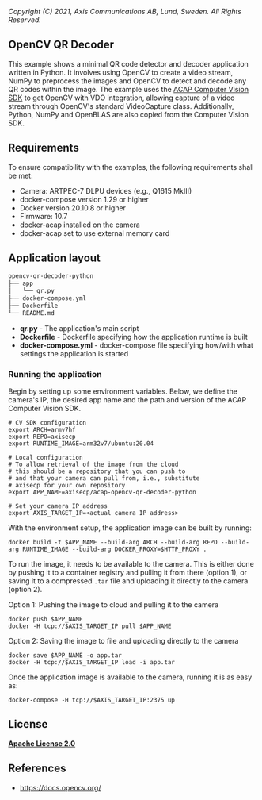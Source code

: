 *Copyright (C) 2021, Axis Communications AB, Lund, Sweden. All Rights Reserved.*

## OpenCV QR Decoder
This example shows a minimal QR code detector and decoder application written in Python.
It involves using OpenCV to create a video stream, NumPy to preprocess
the images and OpenCV to detect and decode any QR codes within the image. The example uses the
[ACAP Computer Vision SDK](https://github.com/AxisCommunications/acap-computer-vision-sdk) to get
OpenCV with VDO integration, allowing capture of a video stream through OpenCV's standard
VideoCapture class. Additionally, Python, NumPy and OpenBLAS are also copied
from the Computer Vision SDK.

## Requirements
To ensure compatibility with the examples, the following requirements shall be met:
* Camera: ARTPEC-7 DLPU devices (e.g., Q1615 MkIII)
* docker-compose version 1.29 or higher
* Docker version 20.10.8 or higher
* Firmware: 10.7
* docker-acap installed on the camera
* docker-acap set to use external memory card

## Application layout
```bash
opencv-qr-decoder-python
├── app
│   └── qr.py
├── docker-compose.yml
├── Dockerfile
└── README.md
```
* **qr.py**              - The application's main script
* **Dockerfile**         - Dockerfile specifying how the application runtime is built
* **docker-compose.yml** - docker-compose file specifying how/with what settings the application is started

### Running the application
Begin by setting up some environment variables.
Below, we define the camera's IP, the desired app name and the path and version of the ACAP Computer Vision SDK.
```
# CV SDK configuration
export ARCH=armv7hf
export REPO=axisecp
export RUNTIME_IMAGE=arm32v7/ubuntu:20.04

# Local configuration
# To allow retrieval of the image from the cloud
# this should be a repository that you can push to
# and that your camera can pull from, i.e., substitute
# axisecp for your own repository
export APP_NAME=axisecp/acap-opencv-qr-decoder-python

# Set your camera IP address
export AXIS_TARGET_IP=<actual camera IP address>
```

With the environment setup, the application image can be built by running:
 ```
docker build -t $APP_NAME --build-arg ARCH --build-arg REPO --build-arg RUNTIME_IMAGE --build-arg DOCKER_PROXY=$HTTP_PROXY .
 ```

To run the image, it needs to be available to the camera. This is either done by pushing it
to a container registry and pulling it from there (option 1), or saving it to a compressed
`.tar` file and uploading it directly to the camera (option 2).

Option 1: Pushing the image to cloud and pulling it to the camera
```
docker push $APP_NAME
docker -H tcp://$AXIS_TARGET_IP pull $APP_NAME
```

Option 2: Saving the image to file and uploading directly to the camera
```
docker save $APP_NAME -o app.tar
docker -H tcp://$AXIS_TARGET_IP load -i app.tar
```

Once the application image is available to the camera, running it is as easy as:
```
docker-compose -H tcp://$AXIS_TARGET_IP:2375 up
```

## License
**[Apache License 2.0](../LICENSE)**


## References
* https://docs.opencv.org/

